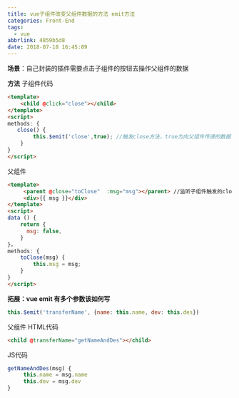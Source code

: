 ```yaml
---
title: vue子组件改变父组件数据的方法 emit方法
categories: Front-End
tags:
  - vue
abbrlink: 4859b5d8
date: 2018-07-18 16:45:09
---
```


**场景**：自己封装的插件需要点击子组件的按钮去操作父组件的数据

**方法**
子组件代码
```html
<template>
    <child @click="close"></child>
</template>
<script>
methods: {
   close() {
        this.$emit('close',true); //触发close方法，true为向父组件传递的数据
    }
}
</script>
```
父组件
```html
<template>
     <parent @close="toClose"  :msg="msg"></parent> //监听子组件触发的close事件,然后调用toClose方法
     <div>{{ msg }}</div>
</template>
<script>
data () {
    return {
      msg: false,
    }
}，
methods: {
    toClose(msg) {
        this.msg = msg;
    }
}
</script>
```

**拓展：vue emit 有多个参数该如何写**
```js
this.$emit('transferName', {name: this.name, dev: this.des})
```
父组件
HTML代码
```html
<child @transferName="getNameAndDes"></child>
```
JS代码
```js
getNameAndDes(msg) {
     this.name = msg.name
     this.dev = msg.dev
}
```